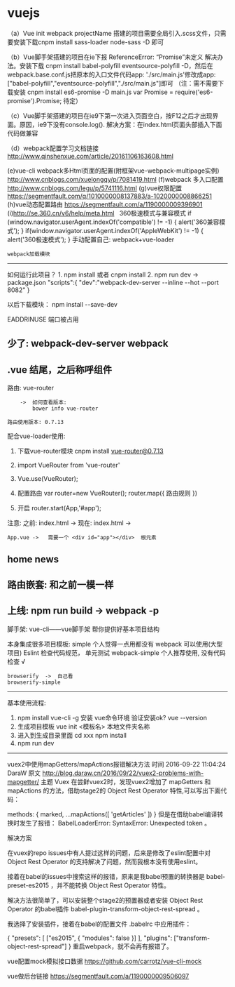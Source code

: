 # vuejs
（a）Vue init webpack projectName 搭建的项目需要全局引入.scss文件，只需要安装下载cnpm install sass-loader node-sass -D 即可

（b）Vue脚手架搭建的项目在ie下报 ReferenceError: “Promise”未定义 解决办法。安装下载 cnpm install babel-polyfill eventsource-polyfill -D，然后在webpack.base.conf.js把原本的入口文件代码app: './src/main.js'修改成app: ["babel-polyfill","eventsource-polyfill","./src/main.js"]即可
（注：需不需要下载安装 cnpm install es6-promise -D  main.js var Promise = require('es6-promise').Promise; 待定）

（c）Vue脚手架搭建的项目在ie9下第一次进入页面空白，按F12之后才出现界面。原因，ie9下没有console.log().
解决方案：在index.html页面头部插入下面代码做兼容
<script type="text/javascript">
      if(!window.console){
          window.console = {};
      }
      if(!window.console.log){
          window.console.log = function(msg){};
      }
      
</script>

（d）webpack配置学习文档链接
     http://www.qinshenxue.com/article/20161106163608.html
     
 (e)vue-cli webpack多Html页面的配置(附框架vue-webpack-multipage实例)  http://www.cnblogs.com/xuelongqy/p/7081419.html
 (f)webpack 多入口配置  http://www.cnblogs.com/legu/p/5741116.html
 (g)vue权限配置  https://segmentfault.com/q/1010000008137883/a-1020000008866251
 (h)vue动态配置路由  https://segmentfault.com/a/1190000009396901
 (i)http://se.360.cn/v6/help/meta.html   360极速模式与兼容模式
 	if (window.navigator.userAgent.indexOf('compatible') != -1) {
          alert('360兼容模式');
        }
        if(window.navigator.userAgent.indexOf('AppleWebKit') != -1) {
          alert('360极速模式');
        }
手动配置自己:
	webpack+vue-loader

	webpack加载模块
-------------------------------------
如何运行此项目？
	1. npm install	或者    cnpm install
	2. npm run dev
		->  package.json
			"scripts":{
				"dev":"webpack-dev-server --inline --hot --port 8082"
			}

以后下载模块：
	npm install <package-name>  --save-dev

EADDRINUSE	端口被占用

少了:
	webpack-dev-server
	webpack
----------------------------------------
.vue 结尾，之后称呼组件
----------------------------------------
路由:
	vue-router

		->  如何查看版本:
			bower info vue-router

	路由使用版本: 0.7.13
配合vue-loader使用:
1. 下载vue-router模块
	cnpm install vue-router@0.7.13
2. import VueRouter from 'vue-router'

3. Vue.use(VueRouter);

4. 配置路由
	var router=new VueRouter();
	router.map({
		路由规则
	})
5. 开启
	router.start(App,'#app');

注意:
	之前: index.html	->   <app></app>
	现在: index.html	->   <div id="app"></div>

	App.vue	->   需要一个 <div id="app"></div>  根元素

home	news
---------------------------------------------
路由嵌套:
	和之前一模一样
--------------------------------------------
上线:
	npm run build
		->	webpack -p
--------------------------------------------
脚手架:
	vue-cli——vue脚手架
		帮你提供好基本项目结构

本身集成很多项目模板:
	simple		个人觉得一点用都没有
	webpack	可以使用(大型项目)
			Eslint 检查代码规范，
			单元测试
	webpack-simple	个人推荐使用, 没有代码检查	√

	browserify	->  自己看
	browserify-simple
	
--------------------------------------------
基本使用流程:
1. npm install vue-cli -g	安装 vue命令环境
	验证安装ok?
		vue --version
2. 生成项目模板
	vue init <模板名> 本地文件夹名称
3. 进入到生成目录里面
	cd xxx
	npm install
4. npm run dev
--------------------------------------------	





vuex2中使用mapGetters/mapActions报错解决方法
时间 2016-09-22 11:04:24  DaraW
原文  http://blog.daraw.cn/2016/09/22/vuex2-problems-with-mapgetter/
主题 Vuex
在尝鲜vuex2时，发现vuex2增加了 mapGetters 和 mapActions 的方法，借助stage2的 Object Rest Operator 特性,可以写出下面代码：

methods: {
  marked,
  ...mapActions([
    'getArticles'
  ])
}
但是在借助babel编译转换时发生了报错： BabelLoaderError: SyntaxError: Unexpected token 。

解决方案

在vuex的repo issues中有人提过这样的问题，后来是修改了eslint配置中对 Object Rest Operator 的支持解决了问题，然而我根本没有使用eslint。

接着在babel的issues中搜索这样的报错，原来是我babel预置的转换器是 babel-preset-es2015 ，并不能转换 Object Rest Operator 特性。

解决方法很简单了，可以安装整个stage2的预置器或者安装 Object Rest Operator 的babel插件 babel-plugin-transform-object-rest-spread 。

我选择了安装插件，接着在babel的配置文件 .babelrc 中应用插件：

{
  "presets": [
    ["es2015", { "modules": false }]
  ],
  "plugins": ["transform-object-rest-spread"]
}
重启webpack，就不会再有报错了。


vue配置mock模拟接口数据
https://github.com/carrotz/vue-cli-mock


vue做后台链接
https://segmentfault.com/a/1190000009506097




	
